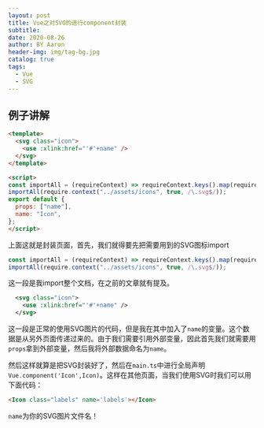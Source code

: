 ```yaml
---
layout: post
title: Vue之对SVG的进行component封装
subtitle:
date: 2020-08-26
author: BY Aaron
header-img: img/tag-bg.jpg
catalog: true
tags:
  - Vue
  - SVG
---
```


## 例子讲解
```html
<template>
  <svg class="icon">
    <use :xlink:href="'#'+name" />
  </svg>
</template>

<script>
const importAll = (requireContext) => requireContext.keys().map(requireContext);
importAll(require.context("../assets/icons", true, /\.svg$/));
export default {
  props: ["name"],
  name: "Icon",
};
</script>
```

上面这就是封装页面，首先，我们就得要先把需要用到的SVG图标import
```javascript
const importAll = (requireContext) => requireContext.keys().map(requireContext);
importAll(require.context("../assets/icons", true, /\.svg$/));
```
这一段是我import整个文档，在之前的文章就有提及。
```XML
  <svg class="icon">
    <use :xlink:href="'#'+name" />
  </svg>
```
这一段是正常的使用SVG图片的代码，但是我在其中加入了`name`的变量。这个数据是从另外页面传递过来的。由于我们需要引用外部变量，因此首先我们就需要用`props`拿到外部变量，然后我将外部数据命名为`name`。


然后这样就算是把SVG封装好了，然后在`main.ts`中进行全局声明`Vue.component('Icon',Icon)`。这样在其他页面，当我们使用SVG时我们可以用下面代码：
```html
<Icon class="labels" name='labels'></Icon>
```
`name`为你的SVG图片文件名！